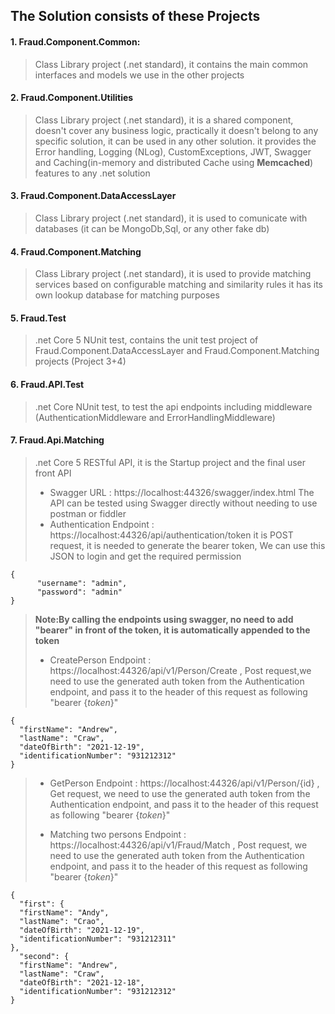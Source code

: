 ## The Solution consists of these Projects

 #### 1. Fraud.Component.Common:
 > Class Library project (.net standard), it contains the main common interfaces and models we use in the other projects
 #### 2. Fraud.Component.Utilities
 > Class Library project (.net standard), it is a shared component, doesn't cover any business logic, practically it doesn't belong to any specific solution, it can be used in any other solution.
it provides the Error handling, Logging (NLog), CustomExceptions, JWT, Swagger and Caching(in-memory and distributed Cache using **Memcached**) features to any .net solution
 #### 3. Fraud.Component.DataAccessLayer
> Class Library project (.net standard), it is used to comunicate with databases (it can be MongoDb,Sql, or any other fake db) 
#### 4. Fraud.Component.Matching
> Class Library project (.net standard), it is used to provide matching services based on configurable matching and similarity rules
it has its own lookup database for matching purposes 
 #### 5. Fraud.Test
 > .net Core 5 NUnit test, contains the unit test project of Fraud.Component.DataAccessLayer and Fraud.Component.Matching projects (Project 3+4)

#### 6. Fraud.API.Test
 > .net Core NUnit test, to test the api endpoints including middleware (AuthenticationMiddleware and ErrorHandlingMiddleware)
 
#### 7. Fraud.Api.Matching
> .net Core 5 RESTful API, it is the Startup project and the final user front API
>
> - Swagger URL : https://localhost:44326/swagger/index.html
The API can be tested using Swagger directly without needing to use postman or fiddler 
 > - Authentication Endpoint : https://localhost:44326/api/authentication/token
 it is POST request, it is needed to generate the bearer token, We can use this JSON to login and get the required permission  
```Request Body Example
{
      "username": "admin",
      "password": "admin"
}
```
> **Note:By calling the endpoints using swagger, no need to add "bearer" in front of the token, it is automatically appended to the token**
> - CreatePerson Endpoint : https://localhost:44326/api/v1/Person/Create , Post request,we need to use the generated auth token from the Authentication endpoint, and pass it to the header of this request as following 
   "bearer {*token*}" 
```Request Body example
{
  "firstName": "Andrew",
  "lastName": "Craw",
  "dateOfBirth": "2021-12-19",
  "identificationNumber": "931212312"
}
```
> - GetPerson Endpoint : https://localhost:44326/api/v1/Person/{id} , Get request, we need to use the generated auth token from the Authentication endpoint, and pass it to the header of this request as following 
   "bearer {*token*}" 
>   
> - Matching two persons Endpoint : https://localhost:44326/api/v1/Fraud/Match , Post request, we need to use the generated auth token from the Authentication endpoint, and pass it to the header of this request as following 
   "bearer {*token*}" 
```Request Body Example
{
  "first": {
  "firstName": "Andy",
  "lastName": "Crao",
  "dateOfBirth": "2021-12-19",
  "identificationNumber": "931212311"
},
  "second": {
  "firstName": "Andrew",
  "lastName": "Craw",
  "dateOfBirth": "2021-12-18",
  "identificationNumber": "931212312"
}
```
